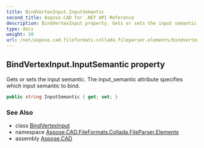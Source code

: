 ```yaml
---
title: BindVertexInput.InputSemantic
second_title: Aspose.CAD for .NET API Reference
description: BindVertexInput property. Gets or sets the input semantic. The input_semantic attribute specifies which input semantic to bind
type: docs
weight: 20
url: /net/aspose.cad.fileformats.collada.fileparser.elements/bindvertexinput/inputsemantic/
---
```

## BindVertexInput.InputSemantic property

Gets or sets the input semantic. The input_semantic attribute specifies which input semantic to bind.

```csharp
public string InputSemantic { get; set; }
```

### See Also

* class [BindVertexInput](../)
* namespace [Aspose.CAD.FileFormats.Collada.FileParser.Elements](../../bindvertexinput/)
* assembly [Aspose.CAD](../../../)


